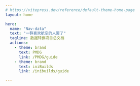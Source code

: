 ```yaml
---
# https://vitepress.dev/reference/default-theme-home-page
layout: home

hero:
  name: "Nav-data"
  text: "一群喜欢航空的人罢了"
  tagline: 数据转换项目总文档
  actions:
    - theme: brand
      text: PMDG
      link: /PMDG/guide
    - theme: brand
      text: iniBuilds
      link: /inibuilds/guide

---
```


